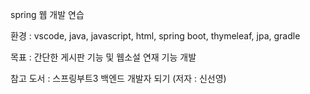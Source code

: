 spring 웹 개발 연습

환경 : vscode, java, javascript, html, spring boot, thymeleaf, jpa, gradle

목표 : 간단한 게시판 기능 및 웹소설 연재 기능 개발

참고 도서 : 스프링부트3 백엔드 개발자 되기 (저자 : 신선영)

